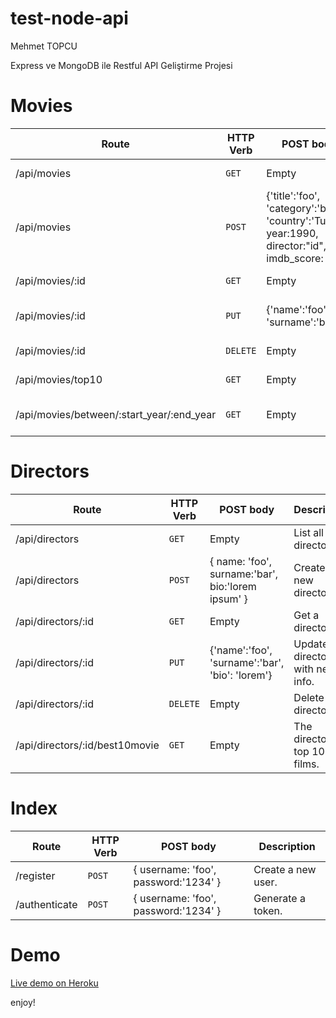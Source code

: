 # test-node-api

Mehmet TOPCU

Express ve MongoDB ile Restful API Geliştirme Projesi

# Movies

| Route                                     | HTTP Verb | POST body                                                                                         | Description                   |
| ----------------------------------------- | --------- | ------------------------------------------------------------------------------------------------- | ----------------------------- |
| /api/movies                               | `GET`     | Empty                                                                                             | List all movies.              |
| /api/movies                               | `POST`    | {'title':'foo', 'category':'bar', 'country':'Turkey', year:1990, director:"id", imdb_score: 9.7 } | Create a new movie.           |
| /api/movies/:id                           | `GET`     | Empty                                                                                             | Get a movie.                  |
| /api/movies/:id                           | `PUT`     | {'name':'foo', 'surname':'bar'}                                                                   | Update a movie with new info. |
| /api/movies/:id                           | `DELETE`  | Empty                                                                                             | Delete a movie.               |
| /api/movies/top10                         | `GET`     | Empty                                                                                             | Get the top 10 movies.        |
| /api/movies/between/:start_year/:end_year | `GET`     | Empty                                                                                             | Movies between two dates.     |

# Directors

| Route                          | HTTP Verb | POST body                                         | Description                      |
| ------------------------------ | --------- | ------------------------------------------------- | -------------------------------- |
| /api/directors                 | `GET`     | Empty                                             | List all directors.              |
| /api/directors                 | `POST`    | { name: 'foo', surname:'bar', bio:'lorem ipsum' } | Create a new director.           |
| /api/directors/:id             | `GET`     | Empty                                             | Get a director.                  |
| /api/directors/:id             | `PUT`     | {'name':'foo', 'surname':'bar', 'bio': 'lorem'}   | Update a director with new info. |
| /api/directors/:id             | `DELETE`  | Empty                                             | Delete a director.               |
| /api/directors/:id/best10movie | `GET`     | Empty                                             | The director's top 10 films.     |

# Index

| Route         | HTTP Verb | POST body                            | Description        |
| ------------- | --------- | ------------------------------------ | ------------------ |
| /register     | `POST`    | { username: 'foo', password:'1234' } | Create a new user. |
| /authenticate | `POST`    | { username: 'foo', password:'1234' } | Generate a token.  |

# Demo

[Live demo on Heroku](https://node-egitimi-movie-api.herokuapp.com/)

enjoy!
